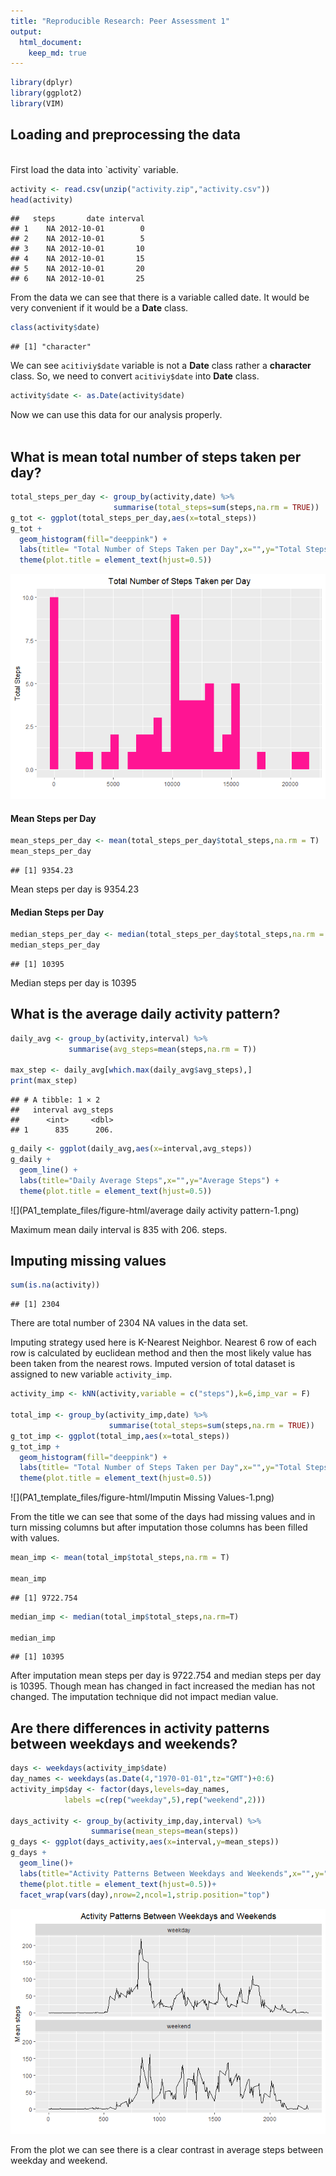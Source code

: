 ```yaml
---
title: "Reproducible Research: Peer Assessment 1"
output: 
  html_document:
    keep_md: true
---
```




``` r
library(dplyr)
library(ggplot2)
library(VIM)
```


## Loading and preprocessing the data
<br>
First load the data into `activity` variable. 

``` r
activity <- read.csv(unzip("activity.zip","activity.csv"))
head(activity)
```

```
##   steps       date interval
## 1    NA 2012-10-01        0
## 2    NA 2012-10-01        5
## 3    NA 2012-10-01       10
## 4    NA 2012-10-01       15
## 5    NA 2012-10-01       20
## 6    NA 2012-10-01       25
```
From the data we can see that there is a variable called date. It would be very 
convenient if it would be a **Date** class.


``` r
class(activity$date)
```

```
## [1] "character"
```

We can see `acitiviy$date` variable is not a **Date** class rather a **character** 
class. So, we need to convert `acitiviy$date` into **Date** class.


``` r
activity$date <- as.Date(activity$date)
```
Now we can use this data for our analysis properly.
<br>
<br>

## What is mean total number of steps taken per day?


``` r
total_steps_per_day <- group_by(activity,date) %>%
                       summarise(total_steps=sum(steps,na.rm = TRUE))
g_tot <- ggplot(total_steps_per_day,aes(x=total_steps))
g_tot + 
  geom_histogram(fill="deeppink") + 
  labs(title= "Total Number of Steps Taken per Day",x="",y="Total Steps")+
  theme(plot.title = element_text(hjust=0.5))
```

![](PA1_template_files/figure-html/plot-1.png)<!-- -->

#### Mean Steps per Day

``` r
mean_steps_per_day <- mean(total_steps_per_day$total_steps,na.rm = T)
mean_steps_per_day
```

```
## [1] 9354.23
```

Mean steps per day is 9354.23

#### Median Steps per Day

``` r
median_steps_per_day <- median(total_steps_per_day$total_steps,na.rm = T)
median_steps_per_day
```

```
## [1] 10395
```

Median steps per day is 10395

## What is the average daily activity pattern?

``` r
daily_avg <- group_by(activity,interval) %>% 
             summarise(avg_steps=mean(steps,na.rm = T))

max_step <- daily_avg[which.max(daily_avg$avg_steps),]
print(max_step)
```

```
## # A tibble: 1 × 2
##   interval avg_steps
##      <int>     <dbl>
## 1      835      206.
```

``` r
g_daily <- ggplot(daily_avg,aes(x=interval,avg_steps))
g_daily +
  geom_line() +
  labs(title="Daily Average Steps",x="",y="Average Steps") +
  theme(plot.title = element_text(hjust=0.5))
```

![](PA1_template_files/figure-html/average daily activity pattern-1.png)<!-- -->

Maximum mean daily interval is 835  with 206. steps.


## Imputing missing values



``` r
sum(is.na(activity))
```

```
## [1] 2304
```
There are total number of 2304 NA values in the data set.


Imputing strategy used here is K-Nearest Neighbor. Nearest 6 row of each row is calculated by euclidean method and then the most likely value has been taken from the nearest rows. Imputed version of total dataset is assigned to new variable `activity_imp`.



``` r
activity_imp <- kNN(activity,variable = c("steps"),k=6,imp_var = F)

total_imp <- group_by(activity_imp,date) %>%
                      summarise(total_steps=sum(steps,na.rm = TRUE))
g_tot_imp <- ggplot(total_imp,aes(x=total_steps))
g_tot_imp + 
  geom_histogram(fill="deeppink") + 
  labs(title= "Total Number of Steps Taken per Day",x="",y="Total Steps")+
  theme(plot.title = element_text(hjust=0.5))
```

![](PA1_template_files/figure-html/Imputin Missing Values-1.png)<!-- -->


From the title we can see that some of the days had missing values and in turn missing columns but after imputation those columns has been filled with values.



``` r
mean_imp <- mean(total_imp$total_steps,na.rm = T)

mean_imp
```

```
## [1] 9722.754
```

``` r
median_imp <- median(total_imp$total_steps,na.rm=T)

median_imp
```

```
## [1] 10395
```

After imputation mean steps per day is 9722.754 and median steps per day is 10395.
Though mean has changed in fact increased the median has not changed. The imputation technique did not impact median value.


## Are there differences in activity patterns between weekdays and weekends?



``` r
days <- weekdays(activity_imp$date)
day_names <- weekdays(as.Date(4,"1970-01-01",tz="GMT")+0:6)
activity_imp$day <- factor(days,levels=day_names,
            labels =c(rep("weekday",5),rep("weekend",2)))

days_activity <- group_by(activity_imp,day,interval) %>%
                  summarise(mean_steps=mean(steps))
g_days <- ggplot(days_activity,aes(x=interval,y=mean_steps))
g_days +
  geom_line()+
  labs(title="Activity Patterns Between Weekdays and Weekends",x="",y="Mean steps")+
  theme(plot.title = element_text(hjust=0.5))+
  facet_wrap(vars(day),nrow=2,ncol=1,strip.position="top")
```

![](PA1_template_files/figure-html/unnamed-chunk-5-1.png)<!-- -->

From the plot we can see there is a clear contrast in average steps between weekday and weekend.
